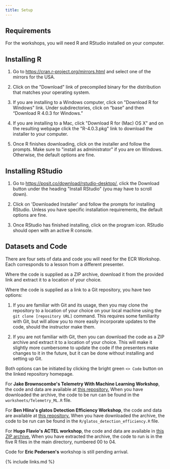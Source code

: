 ```yaml
---
title: Setup
---
```


## Requirements

For the workshops, you will need R and RStudio installed on your computer.

## Installing R

1. Go to https://cran.r-project.org/mirrors.html and select one of the mirrors for the USA.

2. Click on the "Download" link of precompiled binary for the distribution that matches your operating system.
 
3. If you are installing to a Windows computer, click on "Download R for Windows" link. Under subdirectories, click on “base” and then “Download R 4.0.3 for Windows.”

4. If you are installing to a Mac, click "Download R for (Mac) OS X" and on the resulting webpage click the "R-4.0.3.pkg" link to download the installer to your computer.

5. Once R finishes downloading, click on the installer and follow the prompts. Make sure to "install as administrator" if you are on Windows. Otherwise, the default options are fine.

## Installing RStudio

1. Go to https://posit.co/download/rstudio-desktop/, click the Download button under the heading "Install RStudio" (you may have to scroll down). 

2. Click on 'Downloaded Installer' and follow the prompts for installing RStudio. Unless you have specific installation requirements, the default options are fine.

3. Once RStudio has finished installing, click on the program icon. RStudio should open with an active R console.

## Datasets and Code

There are four sets of data and code you will need for the ECR Workshop. Each corresponds to a lesson from a different presenter. 

Where the code is supplied as a ZIP archive, download it from the provided link and extract it to a location of your choice.

Where the code is supplied as a link to a Git repository, you have two options: 

1. If you are familiar with Git and its usage, then you may clone the repository to a location of your choice on your local machine using the `git clone [repository URL]` command. This requires some familiarity with Git, but will allow you to more easily incorporate updates to the code, should the instructor make them.

2. If you are not familiar with Git, then you can download the code as a ZIP archive and extract it to a location of your choice. This will make it slightly more cumbersome to update the code if the presenters make changes to it in the future, but it can be done without installing and setting up Git. 

Both options can be initiated by clicking the bright green `<> Code` button on the linked repository homepage. 

For **Jake Brownscombe's Telemetry With Machine Learning Workshop**, the code and data are available at [this repository.](https://github.com/jakebrownscombe/Telemetry_MachineLearning) When you have downloaded the archive, the code to be run can be found in the `worksheets/Telemetry_ML.R` file.

For **Ben Hlina's glatos Detection Efficiency Workshop**, the code and data are available at [this repository.](https://github.com/benjaminhlina/glatos-detection-efficiency/tree/main) When you have downloaded the archive, the code to be run can be found in the `R/glatos_detection_efficiency.R` file. 

For **Hugo Flavio's ACTEL workshop**, the code and data are available in [this ZIP archive.](/Resources/FLAVIO_2024_OTN_workshop.zip) When you have extracted the archive, the code to run is in the five R files in the main directory, numbered 00 to 04. 

Code for **Eric Pedersen's** workshop is still pending arrival. 





{% include links.md %}
